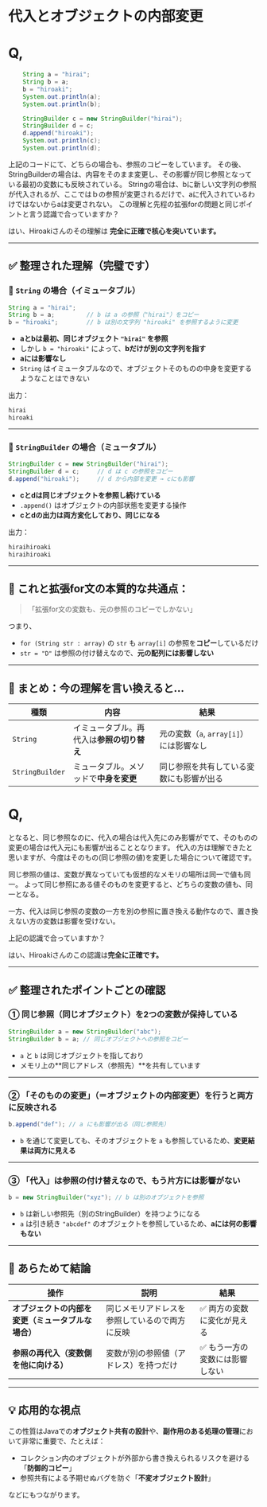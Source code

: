 # 代入とオブジェクトの内部変更

# Q,

```java
    String a = "hirai";
    String b = a;
    b = "hiroaki";
    System.out.println(a);
    System.out.println(b);

    StringBuilder c = new StringBuilder("hirai");
    StringBuilder d = c;
    d.append("hiroaki");
    System.out.println(c);
    System.out.println(d);
```

上記のコードにて、どちらの場合も、参照のコピーをしています。
その後、StringBuilderの場合は、内容をそのまま変更し、その影響が同じ参照となっている最初の変数にも反映されている。
Stringの場合は、bに新しい文字列の参照が代入されるが、ここではｂの参照が変更されるだけで、aに代入されているわけではないからaは変更されない。
この理解と先程の拡張forの問題と同じポイントと言う認識で合っていますか？

はい、Hiroakiさんのその理解は **完全に正確で核心を突いています。**

---

## ✅ 整理された理解（完璧です）

### 🔹 `String` の場合（イミュータブル）

```java
String a = "hirai";
String b = a;         // b は a の参照（"hirai"）をコピー
b = "hiroaki";        // b は別の文字列 "hiroaki" を参照するように変更
```

- **aとbは最初、同じオブジェクト `"hirai"` を参照**
- しかし `b = "hiroaki"` によって、**bだけが別の文字列を指す**
- **aには影響なし**
- `String` はイミュータブルなので、オブジェクトそのものの中身を変更するようなことはできない

出力：

```java
hirai
hiroaki
```

---

### 🔹 `StringBuilder` の場合（ミュータブル）

```java
StringBuilder c = new StringBuilder("hirai");
StringBuilder d = c;     // d は c の参照をコピー
d.append("hiroaki");     // d から内部を変更 → cにも影響
```

- **cとdは同じオブジェクトを参照し続けている**
- `.append()` はオブジェクトの内部状態を変更する操作
- **cとdの出力は両方変化しており、同じになる**

出力：

```java
hiraihiroaki
hiraihiroaki
```

---

## 🔁 これと拡張for文の本質的な共通点：

> 「拡張for文の変数も、元の参照のコピーでしかない」
> 

つまり、

- `for (String str : array)` の `str` も `array[i]` の参照を**コピー**しているだけ
- `str = "D"` は参照の付け替えなので、**元の配列には影響しない**

---

## 🧠 まとめ：今の理解を言い換えると…

| 種類 | 内容 | 結果 |
| --- | --- | --- |
| `String` | イミュータブル。再代入は**参照の切り替え** | 元の変数（`a`, `array[i]`）には影響なし |
| `StringBuilder` | ミュータブル。メソッドで**中身を変更** | 同じ参照を共有している変数にも影響が出る |

# Q,

となると、同じ参照なのに、代入の場合は代入先にのみ影響がでて、そのものの変更の場合は代入元にも影響が出ることとなります。
代入の方は理解できたと思いますが、今度はそのもの(同じ参照の値)を変更した場合について確認です。

同じ参照の値は、変数が異なっていても仮想的なメモリの場所は同一で値も同一。
よって同じ参照にある値そのものを変更すると、どちらの変数の値も、同一となる。

一方、代入は同じ参照の変数の一方を別の参照に置き換える動作なので、置き換えない方の変数は影響を受けない。

上記の認識で合っていますか？

はい、Hiroakiさんのこの認識は**完全に正確です。**

---

## ✅ 整理されたポイントごとの確認

### ① **同じ参照（同じオブジェクト）を2つの変数が保持している**

```java
StringBuilder a = new StringBuilder("abc");
StringBuilder b = a; // 同じオブジェクトへの参照をコピー
```

- `a` と `b` は同じオブジェクトを指しており
- メモリ上の**同じアドレス（参照先）**を共有しています

---

### ② **「そのものの変更」（＝オブジェクトの内部変更）を行うと両方に反映される**

```java
b.append("def"); // a にも影響が出る（同じ参照先）
```

- `b` を通じて変更しても、そのオブジェクトを `a` も参照しているため、**変更結果は両方に見える**

---

### ③ **「代入」は参照の付け替えなので、もう片方には影響がない**

```java
b = new StringBuilder("xyz"); // b は別のオブジェクトを参照
```

- `b` は新しい参照先（別のStringBuilder）を持つようになる
- `a` は引き続き `"abcdef"` のオブジェクトを参照しているため、**aには何の影響もない**

---

## 🎯 あらためて結論

| 操作 | 説明 | 結果 |
| --- | --- | --- |
| **オブジェクトの内部を変更（ミュータブルな場合）** | 同じメモリアドレスを参照しているので両方に反映 | ✅ 両方の変数に変化が見える |
| **参照の再代入（変数側を他に向ける）** | 変数が別の参照値（アドレス）を持つだけ | ✅ もう一方の変数には影響しない |

---

## 💡 応用的な視点

この性質はJavaでの**オブジェクト共有の設計**や、**副作用のある処理の管理**において非常に重要で、たとえば：

- コレクション内のオブジェクトが外部から書き換えられるリスクを避ける「**防御的コピー**」
- 参照共有による予期せぬバグを防ぐ「**不変オブジェクト設計**」

などにもつながります。